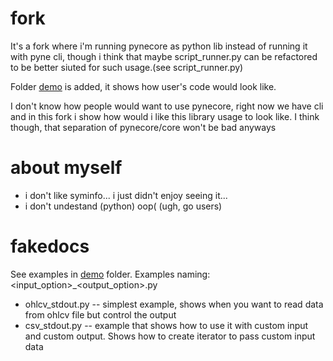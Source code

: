 # fork
It's a fork where i'm running pynecore as python lib instead of running it with pyne cli, though i think that maybe script_runner.py can be refactored to be better siuted for such usage.(see script_runner.py)

Folder [demo](./demo/) is added, it shows how user's code would look like.

I don't know how people would want to use pynecore, right now we have cli and in this fork i show how would i like this library usage to look like. I think though, that separation of pynecore/core won't be bad anyways

# about myself
* i don't like syminfo... i just didn't enjoy seeing it...
* i don't undestand (python) oop( (ugh, go users)

# fakedocs
See examples in [demo](./demo/) folder.
Examples naming: <input_option>_<output_option>.py
* ohlcv_stdout.py -- simplest example, shows when you want to read data from ohlcv file but control the output
* csv_stdout.py -- example that shows how to use it with custom input and custom output. Shows how to create iterator to pass custom input data